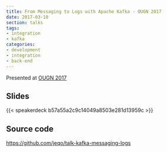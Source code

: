```yaml
---
title: From Messaging to Logs with Apache Kafka - OUGN 2017
date: 2017-03-10
section: talks
tags:
- integration
- kafka
categories:
- development
- integration
- back-end
---
```


Presented at [OUGN 2017](http://ougn.no/varseminar-2017/)

<!--more-->

## Slides

{{< speakerdeck b57a55a2c9c14049a8503e281d13959c >}}

## Source code

https://github.com/jeqo/talk-kafka-messaging-logs
